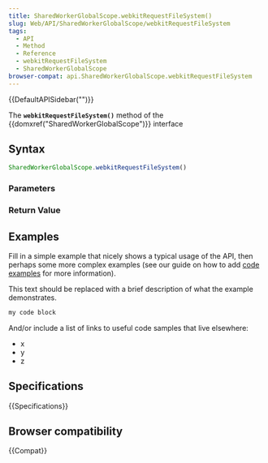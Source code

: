 ```yaml
---
title: SharedWorkerGlobalScope.webkitRequestFileSystem()
slug: Web/API/SharedWorkerGlobalScope/webkitRequestFileSystem
tags:
  - API
  - Method
  - Reference
  - webkitRequestFileSystem
  - SharedWorkerGlobalScope
browser-compat: api.SharedWorkerGlobalScope.webkitRequestFileSystem
---
```

{{DefaultAPISidebar("")}}

The **`webkitRequestFileSystem()`** method of the {{domxref("SharedWorkerGlobalScope")}} interface 

## Syntax

```js
SharedWorkerGlobalScope.webkitRequestFileSystem()
```

### Parameters



### Return Value



## Examples

Fill in a simple example that nicely shows a typical usage of the API, then perhaps some more complex examples (see our guide on how to add [code examples](/en-US/docs/MDN/Contribute/Structures/Code_examples) for more information).

This text should be replaced with a brief description of what the example demonstrates.

```js
my code block
```

And/or include a list of links to useful code samples that live elsewhere:

*   x
*   y
*   z

## Specifications

{{Specifications}}

## Browser compatibility

{{Compat}}

